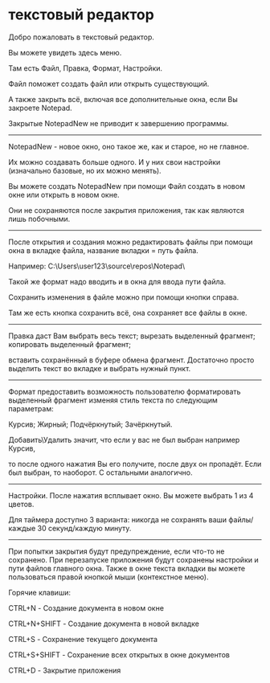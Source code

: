 # текстовый редактор

Добро пожаловать в текстовый редактор.

Вы можете увидеть здесь меню.

Там есть Файл, Правка, Формат, Настройки.

Файл поможет создать файл или открыть существующий.

А также закрыть всё, включая все дополнительные окна, если Вы закроете Notepad.

Закрытые NotepadNew не приводит к завершению программы. 

------------------------------------------------------------------------------------------------------------

NotepadNew - новое окно, оно такое же, как и старое, но не главное. 

Их можно создавать больше одного. И у них свои настройки (изначально базовые, но их можно менять). 

Вы можете создать NotepadNew при помощи Файл создать в новом окне или открыть в новом окне.

Они не сохраняются после закрытия приложения, так как являются лишь побочными.

------------------------------------------------------------------------------------------------------------

После открытия и создания можно редактировать файлы при помощи окна в вкладке файла, название вкладки = путь файла.

Например: C:\Users\user123\source\repos\Notepad\

Такой же формат надо вводить и в окна для ввода пути файла.

Сохранить изменения в файле можно при помощи кнопки справа.

Там же есть кнопка сохранить всё, она сохраняет все файлы в окне.

------------------------------------------------------------------------------------------------------------

Правка даст Вам выбрать весь текст; вырезать выделенный фрагмент; копировать выделенный фрагмент; 

вставить сохранённый в буфере обмена фрагмент. Достаточно просто выделить текст во вкладке и выбрать нужный пункт.

------------------------------------------------------------------------------------------------------------

Формат предоставить возможность пользователю форматировать выделенный фрагмент изменяя стиль текста по следующим параметрам: 

Курсив; Жирный; Подчёркнутый; Зачёркнутый.

Добавить\Удалить значит, что если у вас не был выбран например Курсив,

то после одного нажатия Вы его получите, после двух он пропадёт. Если был выбран, то наоборот. С остальными аналогично.

------------------------------------------------------------------------------------------------------------

Настройки. После нажатия всплывает окно. Вы можете выбрать 1 из 4 цветов.

Для таймера доступно 3 варианта: никогда не сохранять ваши файлы/каждые 30 секунд/каждую минуту.

------------------------------------------------------------------------------------------------------------

При попытки закрытия будут предупреждение, если что-то не сохранено. 
При перезапуске приложения будут сохранены настройки и пути файлов главного окна. 
Также в окне текста вкладки вы можете пользоваться правой кнопкой мыши (контекстное меню).

Горячие клавиши:

CTRL+N - Создание документа в новом окне

CTRL+N+SHIFT - Создание документа в новой вкладке

CTRL+S - Сохранение текущего документа

CTRL+S+SHIFT - Сохранение всех открытых в окне документов

CTRL+D - Закрытие приложения
